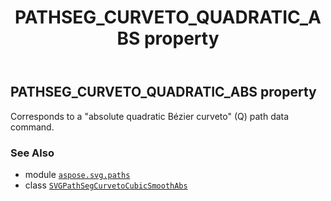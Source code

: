 ﻿---
title: PATHSEG_CURVETO_QUADRATIC_ABS property
second_title: Aspose.SVG for Python via .NET API References
description: 
type: docs
weight: 110
url: /python-net/aspose.svg.paths/svgpathsegcurvetocubicsmoothabs/pathseg_curveto_quadratic_abs/
is_root: false
---

## PATHSEG_CURVETO_QUADRATIC_ABS property


Corresponds to a "absolute quadratic Bézier curveto" (Q) path data command.

### See Also
* module [`aspose.svg.paths`](../../)
* class [`SVGPathSegCurvetoCubicSmoothAbs`](/svg/python-net/aspose.svg.paths/svgpathsegcurvetocubicsmoothabs)
